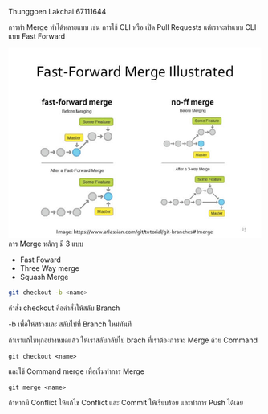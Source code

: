 Thunggoen Lakchai 67111644

การทำ Merge ทำได้หลายแบบ เช่น การใช้ CLI หรือ เปิด Pull Requests
แต่เราจะทำแบบ CLI แบบ Fast Forward

![FF](ff.png)
การ Merge หลักๆ มี 3 แบบ
- Fast Foward
- Three Way merge
- Squash Merge

```bash
git checkout -b <name>
```
คำสั่ง checkout คือคำสั่งให้สลับ Branch

-b เพื่อให้สร้างและ สลับไปที่ Branch ใหม่ทันที

ถ้าเราแก้ไขทุกอย่างหมดแล้ว ให้เราสลับกลับไป brach ที่เราต้องการจะ Merge ด้วย Command
```
git checkout <name>
```

และใช้ Command merge เพื่อเริ่มทำการ Merge
```
git merge <name>
```
ถ้าหากมี Conflict ให้แก้ไข Conflict และ Commit ให้เรียบร้อย และทำการ Push ได้เลย
